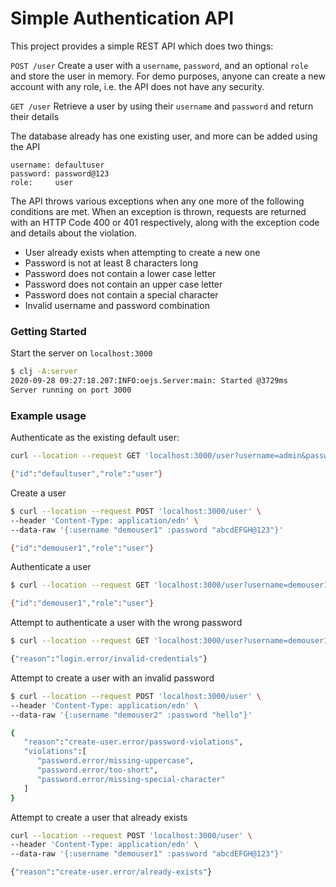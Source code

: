 # Simple Authentication API
This project provides a simple REST API which does two things:

`POST /user`
Create a user with a `username`, `password`, and an optional `role` and store the user in memory.
For demo purposes, anyone can create a new account with any role, i.e. the API does not have any security.

`GET /user`
Retrieve a user by using their `username` and `password` and return their details

The database already has one existing user, and more can be added using the API
```
username: defaultuser 
password: password@123
role:     user
```

The API throws various exceptions when any one more of the following conditions are met. When an exception is thrown, requests are returned with an HTTP Code 400 or 401 respectively, along with the exception code and details about the violation.

* User already exists when attempting to create a new one
* Password is not at least 8 characters long
* Password does not contain a lower case letter
* Password does not contain an upper case letter
* Password does not contain a special character
* Invalid username and password combination

### Getting Started
Start the server on `localhost:3000`
```bash
$ clj -A:server
2020-09-28 09:27:18.207:INFO:oejs.Server:main: Started @3729ms
Server running on port 3000
```
### Example usage
Authenticate as the existing default user:
```bash 
curl --location --request GET 'localhost:3000/user?username=admin&password=password@123'

{"id":"defaultuser","role":"user"}
```
Create a user
```bash
$ curl --location --request POST 'localhost:3000/user' \
--header 'Content-Type: application/edn' \
--data-raw '{:username "demouser1" :password "abcdEFGH@123"}'

{"id":"demouser1","role":"user"}
```
Authenticate a user
```bash
$ curl --location --request GET 'localhost:3000/user?username=demouser1&password=abcdEFGH@123'

{"id":"demouser1","role":"user"}
```
Attempt to authenticate a user with the wrong password
```bash
$ curl --location --request GET 'localhost:3000/user?username=demouser1&password=forgottenpassword'

{"reason":"login.error/invalid-credentials"}
```
Attempt to create a user with an invalid password
```bash
$ curl --location --request POST 'localhost:3000/user' \
--header 'Content-Type: application/edn' \
--data-raw '{:username "demouser2" :password "hello"}'

{
   "reason":"create-user.error/password-violations",
   "violations":[
      "password.error/missing-uppercase",
      "password.error/too-short",
      "password.error/missing-special-character"
   ]
}
```
Attempt to create a user that already exists
```bash
curl --location --request POST 'localhost:3000/user' \
--header 'Content-Type: application/edn' \
--data-raw '{:username "demouser1" :password "abcdEFGH@123"}'

{"reason":"create-user.error/already-exists"}
```